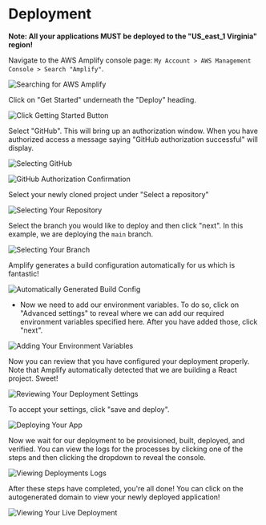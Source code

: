 # Deployment

**Note: All your applications MUST be deployed to the "US\_east\_1 Virginia" region!**

Navigate to the AWS Amplify console page: `My Account > AWS Management Console > Search "Amplify"`.

![Searching for AWS Amplify](https://tk-assets.lambdaschool.com/6a3082c2-2597-49fd-8fa3-acd5484b5338_Screenshot2020-07-17at18.04.52.png)

Click on "Get Started" underneath the "Deploy" heading.

![Click Getting Started Button](https://tk-assets.lambdaschool.com/6cbf2433-7ca0-4eb5-ad49-92a201481c86_3.png)

Select "GitHub". This will bring up an authorization window. When you have authorized access a message saying "GitHub authorization successful" will display.

![Selecting GitHub](https://tk-assets.lambdaschool.com/a90056e2-d692-4ad8-ad40-c5d7f833d340_5.png)

![GitHub Authorization Confirmation](https://tk-assets.lambdaschool.com/0bfce3ad-ad3c-4d60-b83c-a721d58343f7_5.1.png)

Select your newly cloned project under "Select a repository"

![Selecting Your Repository](https://tk-assets.lambdaschool.com/8028bdd2-97ea-46ca-ba4d-375f275b7544_6.png)

Select the branch you would like to deploy and then click "next". In this example, we are deploying the `main` branch.

![Selecting Your Branch](https://tk-assets.lambdaschool.com/46001b85-27e4-4046-bef8-8cc990f7acba_7.png)

Amplify generates a build configuration automatically for us which is fantastic!

![Automatically Generated Build Config](https://tk-assets.lambdaschool.com/d4c98046-9931-4227-ac6c-a93132064b76_8.png)

* Now we need to add our environment variables. To do so, click on "Advanced settings" to reveal where we can add our required environment variables specified here. After you have added those, click "next".

![Adding Your Environment Variables](https://tk-assets.lambdaschool.com/46c5702a-98b3-47da-a64d-e419c4d0dd60_9.png)

Now you can review that you have configured your deployment properly. Note that Amplify automatically detected that we are building a React project. Sweet!

![Reviewing Your Deployment Settings](https://tk-assets.lambdaschool.com/fcdd3f45-5ab9-4a77-a919-821984fdb60a_10.png)

To accept your settings, click "save and deploy".

![Deploying Your App](https://tk-assets.lambdaschool.com/6a28acec-4718-4cae-8143-7c0cfd6e9b19_11.png)

Now we wait for our deployment to be provisioned, built, deployed, and verified. You can view the logs for the processes by clicking one of the steps and then clicking the dropdown to reveal the console.

![Viewing Deployments Logs](https://tk-assets.lambdaschool.com/2f83ce34-b3f1-4d4f-8f40-4d43cfe6f650_12.png)

After these steps have completed, you're all done! You can click on the autogenerated domain to view your newly deployed application!

![Viewing Your Live Deployment](https://tk-assets.lambdaschool.com/6c776bb0-60cc-4cb9-9aba-56722824849b_13.png)


